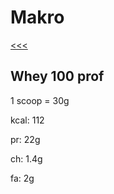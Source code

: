 
Makro
======

[<<<](https://github.com/ttltrk/ELSE/blob/master/PWR/NUTRITION.MD)

Whey 100 prof
------

1 scoop = 30g

kcal: 112

pr: 22g

ch: 1.4g

fa: 2g
